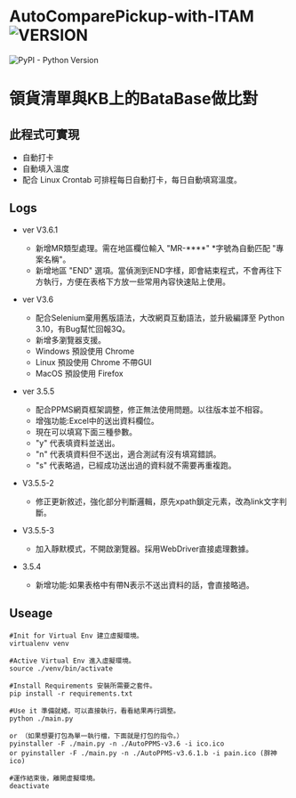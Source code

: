 # AutoComparePickup-with-ITAM ![VERSION](https://img.shields.io/badge/Version-3.6.1-green.svg)
![PyPI - Python Version](https://img.shields.io/pypi/pyversions/Django.svg)
# 領貨清單與KB上的BataBase做比對
## 此程式可實現
  - 自動打卡
  - 自動填入溫度
  - 配合 Linux Crontab 可排程每日自動打卡，每日自動填寫溫度。

## Logs
   * ver V3.6.1
     - 新增MR類型處理。需在地區欄位輸入 "MR-****" *字號為自動匹配 "專案名稱"。
     - 新增地區 "END" 選項。當偵測到END字樣，即會結束程式，不會再往下方執行，方便在表格下方放一些常用內容快速貼上使用。
   * ver V3.6
     - 配合Selenium棄用舊版語法，大改網頁互動語法，並升級編譯至 Python 3.10，有Bug幫忙回報3Q。
     - 新增多瀏覽器支援。
     - Windows 預設使用 Chrome
     - Linux 預設使用 Chrome 不帶GUI
     - MacOS 預設使用 Firefox

   * ver 3.5.5
     - 配合PPMS網頁框架調整，修正無法使用問題。以往版本並不相容。
     - 增強功能:Excel中的送出資料欄位。
     - 現在可以填寫下面三種參數。
     - "y" 代表填資料並送出。
     - "n" 代表填資料但不送出，適合測試有沒有填寫錯誤。
     - "s" 代表略過，已經成功送出過的資料就不需要再重複跑。
   * V3.5.5-2 
     - 修正更新敘述，強化部分判斷邏輯，原先xpath鎖定元素，改為link文字判斷。
   * V3.5.5-3
     - 加入靜默模式，不開啟瀏覽器。採用WebDriver直接處理數據。
   * 3.5.4
     - 新增功能:如果表格中有帶N表示不送出資料的話，會直接略過。



## Useage
    #Init for Virtual Env 建立虛擬環境。
    virtualenv venv
    
    #Active Virtual Env 進入虛擬環境。
    source ./venv/bin/activate
    
    #Install Requirements 安裝所需要之套件。
    pip install -r requirements.txt
    
    #Use it 準備就緒，可以直接執行，看看結果再行調整。
    python ./main.py
    
    or （如果想要打包為單一執行檔，下面就是打包的指令。）
    pyinstaller -F ./main.py -n ./AutoPPMS-v3.6 -i ico.ico
    or pyinstaller -F ./main.py -n ./AutoPPMS-v3.6.1.b -i pain.ico (胖神ico)
    
    #運作結束後，離開虛擬環境。
    deactivate
